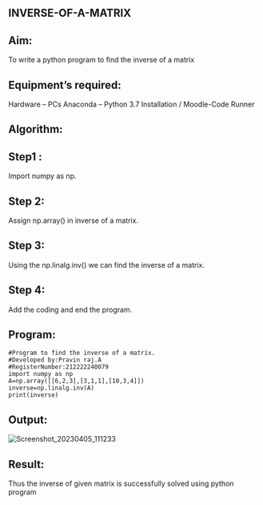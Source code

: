 ## INVERSE-OF-A-MATRIX
## Aim:
To write a python program to find the inverse of a matrix
## Equipment’s required:
Hardware – PCs
Anaconda – Python 3.7 Installation / Moodle-Code Runner
## Algorithm:
## Step1 :
Import numpy as np.

## Step 2:
Assign np.array() in inverse of a matrix.

## Step 3:
Using the np.linalg.inv() we can find the inverse of a matrix.

## Step 4:
Add the coding and end the program.

## Program:
```
#Program to find the inverse of a matrix.
#Developed by:Pravin raj.A
#RegisterNumber:212222240079
import numpy as np
A=np.array([[6,2,3],[3,1,1],[10,3,4]])
inverse=np.linalg.inv(A)
print(inverse)
```
## Output:
![Screenshot_20230405_111233](https://user-images.githubusercontent.com/118707879/229991790-2caa1108-69f1-4dcf-9220-61bed288bc87.png)


## Result:
Thus the inverse of given matrix is successfully solved using python program
